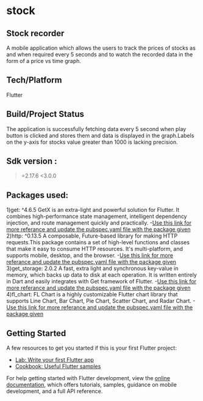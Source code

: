 # stock

## Stock recorder
A mobile application which allows the users to track the prices of stocks as and when required every 5 seconds and to watch the recorded data in the form of a price vs time graph.

## Tech/Platform
Flutter

## Build/Project Status
The application is successfully fetching data every 5 second when play button is clicked and stores them and data is displayed in the graph.Labels on the y-axis for stocks value greater than 1000 is lacking precision.

## Sdk version : 
 >=2.17.6 <3.0.0

 ## Packages used:
  1)get: ^4.6.5
     GetX is an extra-light and powerful solution for Flutter. It combines high-performance state management, intelligent dependency injection, and route management quickly and practically.
     -[Use this link for more referance and update the pubspec.yaml file with the package given](https://pub.dev/packages/get)
  2)http: ^0.13.5
     A composable, Future-based library for making HTTP requests.This package contains a set of high-level functions and classes that make it easy to consume HTTP resources. It's multi-platform, and supports mobile, desktop, and the browser.
     -[Use this link for more referance and update the pubspec.yaml file with the package given](https://pub.dev/packages/http)
  3)get_storage: 2.0.2
     A fast, extra light and synchronous key-value in memory, which backs up data to disk at each operation. It is written entirely in Dart and easily integrates with Get framework of Flutter.
     -[Use this link for more referance and update the pubspec.yaml file with the package given](https://pub.dev/packages/get_storage)
  4)fl_chart:
     FL Chart is a highly customizable Flutter chart library that supports Line Chart, Bar Chart, Pie Chart, Scatter Chart, and Radar  Chart. 
     -[Use this link for more referance and update the pubspec.yaml file with the package given](https://pub.dev/packages/fl_chart)
## Getting Started




A few resources to get you started if this is your first Flutter project:

- [Lab: Write your first Flutter app](https://docs.flutter.dev/get-started/codelab)
- [Cookbook: Useful Flutter samples](https://docs.flutter.dev/cookbook)

For help getting started with Flutter development, view the
[online documentation](https://docs.flutter.dev/), which offers tutorials,
samples, guidance on mobile development, and a full API reference.
